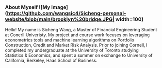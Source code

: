 ### About Myself ![My Image](https://github.com/wangsic4/Sicheng-personal-website/blob/main/brooklyn%20bridge.JPG| width=100)

Hello! My name is Sicheng Wang, a Master of Financial Engineering Student at Conerll Univeristy. My project and course work focuses on leveraging econometrics tools and machine learning algorithms on Portfolio Construction, Credit and Market Risk Analysis. Prior to joining Cornell, I completed my undergraduate at the University of Toronto studying Statistics & Economics, and spent a summer on exchange to University of California, Berkeley, Haas School of Business.



